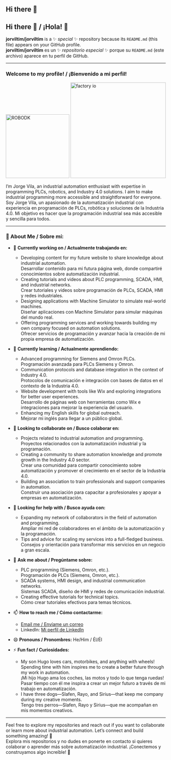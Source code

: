 ## Hi there 👋

## Hi there 👋 / ¡Hola! 👋

**jorviltim/jorviltim** is a ✨ _special_ ✨ repository because its `README.md` (this file) appears on your GitHub profile.  
**jorviltim/jorviltim** es un ✨ _repositorio especial_ ✨ porque su `README.md` (este archivo) aparece en tu perfil de GitHub.

---

### Welcome to my profile! / ¡Bienvenido a mi perfil!

<img src="https://robodk.com/doc/es/Basic-Guide_files/img4.png" alt="ROBODK" width="200" />
<img src="https://www.google.com/url?sa=i&url=https%3A%2F%2Fwww.udemy.com%2Fcourse%2Ffactory-io-programacion-industrial-en-tiempo real%2F&psig=AOvVaw2685TFSdClj8Z_QNMvhZpo&ust=1733482847555000&source=images&cd=vfe&opi=89978449&ved=0CBQQjRxqFwoTCJjonf-8kIoDFQAAAAAdAAAAABAE" alt="factory io" width="300" />



I’m Jorge Vila, an industrial automation enthusiast with expertise in programming PLCs, robotics, and Industry 4.0 solutions. I aim to make industrial programming more accessible and straightforward for everyone.  
Soy Jorge Vila, un apasionado de la automatización industrial con experiencia en programación de PLCs, robótica y soluciones de la Industria 4.0. Mi objetivo es hacer que la programación industrial sea más accesible y sencilla para todos.

---

### 🚀 About Me / Sobre mí:
- 🔭 **Currently working on / Actualmente trabajando en:**
  - Developing content for my future website to share knowledge about industrial automation.  
    Desarrollar contenido para mi futura página web, donde compartiré conocimientos sobre automatización industrial.
  - Creating tutorials and videos about PLC programming, SCADA, HMI, and industrial networks.  
    Crear tutoriales y videos sobre programación de PLCs, SCADA, HMI y redes industriales.
  - Designing applications with Machine Simulator to simulate real-world machines.  
    Diseñar aplicaciones con Machine Simulator para simular máquinas del mundo real.
  - Offering programming services and working towards building my own company focused on automation solutions.  
    Ofrecer servicios de programación y avanzar hacia la creación de mi propia empresa de automatización.

- 🌱 **Currently learning / Actualmente aprendiendo:**
  - Advanced programming for Siemens and Omron PLCs.  
    Programación avanzada para PLCs Siemens y Omron.
  - Communication protocols and database integration in the context of Industry 4.0.  
    Protocolos de comunicación e integración con bases de datos en el contexto de la Industria 4.0.
  - Website development with tools like Wix and exploring integrations for better user experiences.  
    Desarrollo de páginas web con herramientas como Wix e integraciones para mejorar la experiencia del usuario.
  - Enhancing my English skills for global outreach.  
    Mejorar mi inglés para llegar a un público global.

- 👯 **Looking to collaborate on / Busco colaborar en:**
  - Projects related to industrial automation and programming.  
    Proyectos relacionados con la automatización industrial y la programación.
  - Creating a community to share automation knowledge and promote growth in the Industry 4.0 sector.  
    Crear una comunidad para compartir conocimiento sobre automatización y promover el crecimiento en el sector de la Industria 4.0.
  - Building an association to train professionals and support companies in automation.  
    Construir una asociación para capacitar a profesionales y apoyar a empresas en automatización.

- 🤔 **Looking for help with / Busco ayuda con:**
  - Expanding my network of collaborators in the field of automation and programming.  
    Ampliar mi red de colaboradores en el ámbito de la automatización y la programación.
  - Tips and advice for scaling my services into a full-fledged business.  
    Consejos y orientación para transformar mis servicios en un negocio a gran escala.

- 💬 **Ask me about / Pregúntame sobre:**
  - PLC programming (Siemens, Omron, etc.).  
    Programación de PLCs (Siemens, Omron, etc.).
  - SCADA systems, HMI design, and industrial communication networks.  
    Sistemas SCADA, diseño de HMI y redes de comunicación industrial.
  - Creating effective tutorials for technical topics.  
    Cómo crear tutoriales efectivos para temas técnicos.

- 📫 **How to reach me / Cómo contactarme:**
  - [Email me / Envíame un correo](mailto:jorgevilatimor@gmail.com)
  - LinkedIn: [Mi perfil de LinkedIn](https://www.linkedin.com/in/jorge-vila-timor-a57691116)

- 😄 **Pronouns / Pronombres:** He/Him / Él/Él

- ⚡ **Fun fact / Curiosidades:**
  - My son Hugo loves cars, motorbikes, and anything with wheels! Spending time with him inspires me to create a better future through my work in automation.  
    ¡Mi hijo Hugo ama los coches, las motos y todo lo que tenga ruedas! Pasar tiempo con él me inspira a crear un mejor futuro a través de mi trabajo en automatización.
  - I have three dogs—Slafen, Rayo, and Sirius—that keep me company during my creative moments.  
    Tengo tres perros—Slafen, Rayo y Sirius—que me acompañan en mis momentos creativos.

---

Feel free to explore my repositories and reach out if you want to collaborate or learn more about industrial automation. Let’s connect and build something amazing! 🚀  
Explora mis repositorios y no dudes en ponerte en contacto si quieres colaborar o aprender más sobre automatización industrial. ¡Conectemos y construyamos algo increíble! 🚀
